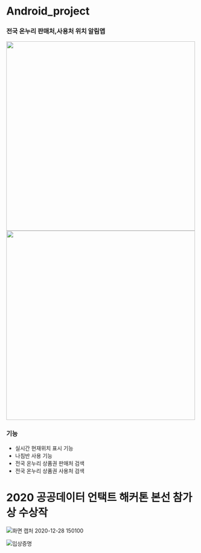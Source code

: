 # Android_project
 
### 전국 온누리 판매처,사용처 위치 알림앱

<img src="https://user-images.githubusercontent.com/37038119/110209082-dd3ba080-7ecd-11eb-9f48-54b44126502a.png" width="500"  height="500">
<img src="https://user-images.githubusercontent.com/37038119/110209083-df9dfa80-7ecd-11eb-9ef3-270534394572.png" width="500"  height="500">


### 기능
- 실시간 현재위치 표시 기능
- 나침반 사용 기능
- 전국 온누리 상품권 판매처 검색
- 전국 온누리 상품권 사용처 검색


# 2020 공공데이터 언택트 해커톤 본선 참가상 수상작 

![화면 캡처 2020-12-28 150100](https://user-images.githubusercontent.com/37038119/110209013-8b931600-7ecd-11eb-9279-1cfff32a10c2.png)

![입상증명](https://user-images.githubusercontent.com/37038119/110209017-964dab00-7ecd-11eb-9a77-3ac850ff0664.png)

